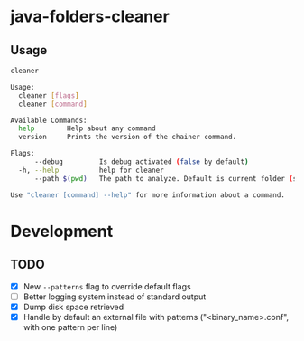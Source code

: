 # java-folders-cleaner

## Usage

```bash
cleaner

Usage:
  cleaner [flags]
  cleaner [command]

Available Commands:
  help        Help about any command
  version     Prints the version of the chainer command.

Flags:
      --debug         Is debug activated (false by default)
  -h, --help          help for cleaner
      --path $(pwd)   The path to analyze. Default is current folder (same value than $(pwd))

Use "cleaner [command] --help" for more information about a command.
```

# Development

## TODO

- [x] New `--patterns` flag to override default flags
- [ ] Better logging system instead of standard output
- [x] Dump disk space retrieved
- [x] Handle by default an external file with patterns ("<binary_name>.conf", with one pattern per line)